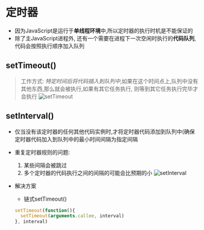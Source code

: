 # 定时器
- 因为JavaScript是运行于**单线程环境**中,所以定时器的执行时机是不能保证的
- 除了主JavaScript进程外, 还有一个需要在进程下一次空闲时执行的**代码队列**,代码会按照执行顺序加入队列

## setTimeout()
> 工作方式: *特定时间后将代码插入到队列中*,如果在这个时间点上,队列中没有其他东西,那么就会被执行,如果有其它任务执行, 则等到其它任务执行完毕才会执行
![setTimeout](https://raw.githubusercontent.com/luobosiji/blog/master/resources/JavaScript/setTimeout.png)

## setInterval()
- 仅当没有该定时器的任何其他代码实例时,才将定时器代码添加到队列中(确保定时器代码加入到队列中的最小时间间隔为指定间隔
- 重复定时器规则的问题:
  1. 某些间隔会被跳过
  2. 多个定时器的代码执行之间的间隔的可能会比预期的小
   ![setInterval](https://raw.githubusercontent.com/luobosiji/blog/master/resources/JavaScript/setInterval.png)
  
- 解决方案
  - 链式setTimeout()
  ```javascript
  setTimeout(function(){
    setTimeout(arguments.callee, interval)
  }, interval)
  ```